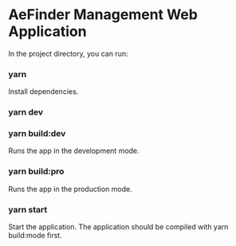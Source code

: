 # AeFinder Management Web Application

In the project directory, you can run:

### yarn

Install dependencies.

### yarn dev

### yarn build:dev

Runs the app in the development mode.

### yarn build:pro

Runs the app in the production mode.

### yarn start

Start the application. The application should be compiled with yarn build:mode first.
